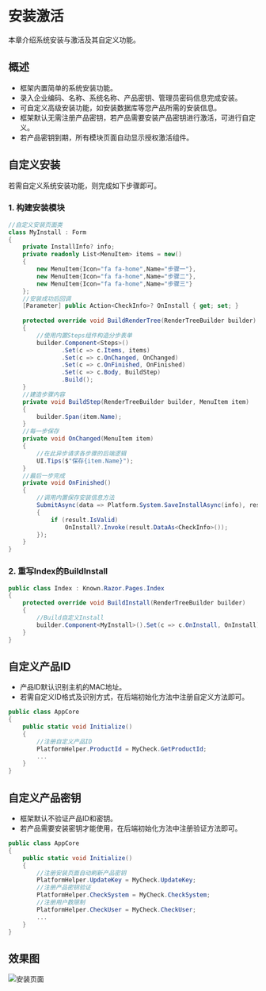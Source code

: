 # 安装激活

本章介绍系统安装与激活及其自定义功能。

## 概述

- 框架内置简单的系统安装功能。
- 录入企业编码、名称、系统名称、产品密钥、管理员密码信息完成安装。
- 可自定义高级安装功能，如安装数据库等您产品所需的安装信息。
- 框架默认无需注册产品密钥，若产品需要安装产品密钥进行激活，可进行自定义。
- 若产品密钥到期，所有模块页面自动显示授权激活组件。

## 自定义安装

若需自定义系统安装功能，则完成如下步骤即可。

### 1. 构建安装模块

```csharp
//自定义安装页面类
class MyInstall : Form
{
    private InstallInfo? info;
    private readonly List<MenuItem> items = new()
    {
        new MenuItem{Icon="fa fa-home",Name="步骤一"},
        new MenuItem{Icon="fa fa-home",Name="步骤二"},
        new MenuItem{Icon="fa fa-home",Name="步骤三"}
    };
    //安装成功后回调
    [Parameter] public Action<CheckInfo>? OnInstall { get; set; }
    
    protected override void BuildRenderTree(RenderTreeBuilder builder)
    {
        //使用内置Steps组件构造分步表单
        builder.Component<Steps>()
               .Set(c => c.Items, items)
               .Set(c => c.OnChanged, OnChanged)
               .Set(c => c.OnFinished, OnFinished)
               .Set(c => c.Body, BuildStep)
               .Build();
    }
    //建造步骤内容
    private void BuildStep(RenderTreeBuilder builder, MenuItem item)
    {
        builder.Span(item.Name);
    }
    //每一步保存
    private void OnChanged(MenuItem item)
    {
        //在此异步请求各步骤的后端逻辑
        UI.Tips($"保存{item.Name}");
    }
    //最后一步完成
    private void OnFinished()
    {
        //调用内置保存安装信息方法
        SubmitAsync(data => Platform.System.SaveInstallAsync(info), result =>
        {
            if (result.IsValid)
                OnInstall?.Invoke(result.DataAs<CheckInfo>());
        });
    }
}
```

### 2. 重写Index的BuildInstall

```csharp
public class Index : Known.Razor.Pages.Index
{
    protected override void BuildInstall(RenderTreeBuilder builder)
    {
        //Build自定义Install
        builder.Component<MyInstall>().Set(c => c.OnInstall, OnInstall).Build();
    }
}
```

## 自定义产品ID

- 产品ID默认识别主机的MAC地址。
- 若需自定义ID格式及识别方式，在后端初始化方法中注册自定义方法即可。

```csharp
public class AppCore
{
    public static void Initialize()
    {
        //注册自定义产品ID
        PlatformHelper.ProductId = MyCheck.GetProductId;
        ...
    }
}
```

## 自定义产品密钥

- 框架默认不验证产品ID和密钥。
- 若产品需要安装密钥才能使用，在后端初始化方法中注册验证方法即可。

```csharp
public class AppCore
{
    public static void Initialize()
    {
        //注册安装页面自动刷新产品密钥
        PlatformHelper.UpdateKey = MyCheck.UpdateKey;
        //注册产品密钥验证
        PlatformHelper.CheckSystem = MyCheck.CheckSystem;
        //注册用户数限制
        PlatformHelper.CheckUser = MyCheck.CheckUser;
        ...
    }
}
```

## 效果图

![安装页面](https://foruda.gitee.com/images/1688431150542136719/c40dc9b4_14334.png "屏幕截图")
